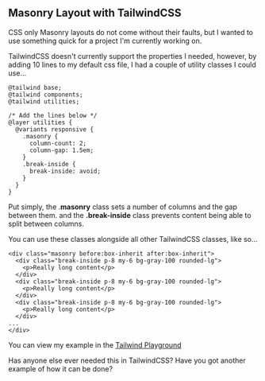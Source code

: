 ## Masonry Layout with TailwindCSS

CSS only Masonry layouts do not come without their faults, but I wanted to use something quick for a project I'm currently working on.

TailwindCSS doesn't currently support the properties I needed,  however, by adding 10 lines to my default css file, I had a couple of utility classes I could use...

```
@tailwind base;
@tailwind components;
@tailwind utilities;

/* Add the lines below */
@layer utilities {
  @variants responsive {
    .masonry {
      column-count: 2;
      column-gap: 1.5em;
    }
    .break-inside {
      break-inside: avoid;
    }
  }
}
``` 

Put simply, the .**masonry** class sets a number of columns and the gap between them. and the **.break-inside** class prevents content being able to split between columns.

You can use these classes alongside all other TailwindCSS classes, like so...

```
<div class="masonry before:box-inherit after:box-inherit">
  <div class="break-inside p-8 my-6 bg-gray-100 rounded-lg">
    <p>Really long content</p>
  </div>
  <div class="break-inside p-8 my-6 bg-gray-100 rounded-lg">
    <p>Really long content</p>
  </div>
  <div class="break-inside p-8 my-6 bg-gray-100 rounded-lg">
    <p>Really long content</p>
  </div>
...
</div>
``` 
You can view my example in the [Tailwind Playground](https://play.tailwindcss.com/h1aCTComsS?layout=horizontal )

Has anyone else ever needed this in TailwindCSS? Have you got another example of how it can be done?
